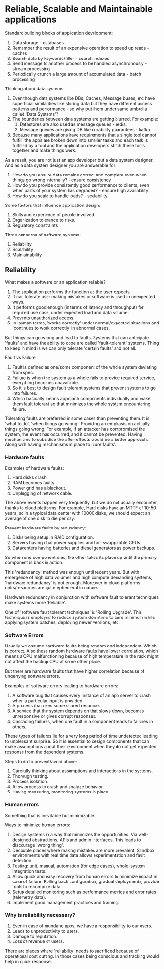 # Reliable, Scalable and Maintainable applications

Standard building blocks of application development:
1. Data storage - databases
2. Remember the result of an expensive operation to speed up reads - caches
3. Search data by keywords/filter - search indexes
4. Send message to another process to be handled asynchronously - stream processing
5. Periodically crunch a large amount of accumulated data - batch processing

Thinking about data systems
1. Even though data systems like DBs, Caches, Message buses, etc have superficial similarities like storing data but they have different access patterns and performance - so why put them under same umbrella called 'Data Systems'?
2. The boundaries between data systems are getting blurred. For example:
    1. Datastores are also used as message queues - redis.
    2. Message queues are giving DB like durability guarantees - kafka
3. Because many applications have requirements that a single tool cannot fulfill, the apps are broken down into smaller tasks and each task is fulfilled by a tool and the application developers stitch these tools together and make things work.

As a result, you are not just an app developer but a data system designer.
And as a data system designer you are answerable for:
1. How do you ensure data remains correct and complete even when things go wrong internally? - ensure consistency
2. How do you provide consistently good performance to clients, even when parts of your system has degraded? - ensure high availability
3. How do you scale to handle loads? - scalability

Some factors that influence application design:
1. Skills and experience of people involved.
2. Organization tolerance to risks.
3. Regulatory constraints

Three concerns of software systems:
1. Reliability
2. Scalability
3. Maintainability

## Reliability

What makes a software or an application reliable?
1. The application performs the function as the user expects.
2. It can tolerate user making mistakes or software is used in unexpected ways.
3. It performs good enough (in terms of latency and throughput) for required use case, under expected load and data volume.
4. Prevents unauthorized access.
5. In layman terms, 'works correctly' under normal/expected situations and 'continues to work correctly' in abnormal cases.

But things can go wrong and lead to faults. 
Systems that can anticipate 'faults' and have the ability to cope are called 'fault-tolerant' systems.
Thing to keep in mind is we can only tolerate 'certain faults' and not all.

Fault vs Failure
1. Fault is defined as one/some component of the whole system deviating from spec.
2. Failure is when the system as a whole fails to provide required service, everything becomes unavailable.
3. So it is best to design fault tolerant systems that prevent systems to go into failures.
4. Which basically means approach components individually and make them fault tolerant so that minimizes the whole system encountering failure.

Tolerating faults are preferred in some cases than preventing them.
It is 'what to do', 'when things go wrong'. Providing an emphasis on actually things going wrong.
For example, if an attacker has compromised the system, the event has occurred, and it cannot be prevented. Having mechanisms to subsidise the after-effects would be a better approach.
Along with having mechanisms in place to 'cure faults'.

### Hardware faults

Examples of hardware faults:
1. Hard disks crash.
2. RAM becomes faulty.
3. Power grid has a blackout.
4. Unplugging of network cable.

The above events happen very frequently, but we do not usually encounter, thanks to cloud platforms.
For example, Hard disks have an MTTF of 10-50 years, so in a typical data center with 10000 disks, we should expect an average of one disk to die per day.

Prevent hardware faults by redundancy:
1. Disks being setup in RAID configuration.
2. Servers having dual power supplies and hot-swappabble CPUs.
3. Datacenters having batteries and diesel generators as power backups.

So when one component dies, the other takes its place up until the primary component is back in action.

This 'redundancy' method was enough until recent years. 
But with emergence of high data volumes and high compute demanding systems, 'hardware redundancy' is not enough.
Moreover in cloud platforms units/resources are quite ephemeral in nature.

Hardware redundancy in conjunction with software fault tolerant techniques make systems more 'Reliable'.

One of 'software fault tolerant techniques' is 'Rolling Upgrade'. This technique is employed to reduce system downtime to bare minimum while applying system patches, deploying newer versions, etc.

### Software Errors

Usually we assume hardware faults being random and independent. Which is correct.
Also these random hardware faults have lower correlation, which means a CPU malfunctioning because of high temperature in the rack might not affect the backup CPU at some other place.

But there are hardware faults that have higher correlation because of underlying software errors.


Examples of software errors leading to hardware errors:
1. A software bug that causes every instance of an app server to crash when a particular input is provided.
2. A process that uses some shared resource.
3. A service that the system depends on that slows down, becomes unresponsive or gives corrupt responses.
4. Cascading failures, when one fault in a component leads to failures in others.

These types of failures lie for a very long period of time undetected leading to unpleasant surprise.
So it is essential to design components that can make assumptions about their environment when they do not get expected response from the dependent systems.

Steps to do to prevent/avoid above:
1. Carefully thinking about assumptions and interactions in the systems.
2. Thorough testing.
3. Process isolation.
4. Allow process to crash and analyze behavior.
5. Having measuring, monitoring systems in place.

### Human errors

Something that is inevitable but minimizable.

Ways to minimize human errors:
1. Design systems in a way that minimizes the opportunities. Via well-designed abstractions, APis and admin interfaces. This leads to discourage 'wrong thing'.
2. Decouple places where making mistakes are more prevalent. Sandbox environments with real time data allows experimentation and fault detection.
3. Testing: unit, manual, automation (for edge cases), whole-system integration tests.
4. Allow quick and easy recovery from human errors to minimize impact in case of failure. Rolling back configuration, gradual deployments, provide tools to recompute data.
5. Setup detailed monitoring such as performance metrics and error rates (telemetry data).
6. Implement good management practices and training.

### Why is reliability necessary?
1. Even in case of mundane apps, we have a responsibility to our users.
2. Leads to unproductivity to users.
3. Damage to reputation.
4. Loss of revenue of users.

There are places where 'reliability' needs to sacrificed because of operational cost cutting. In those cases being conscious and tracking would help in quick response.